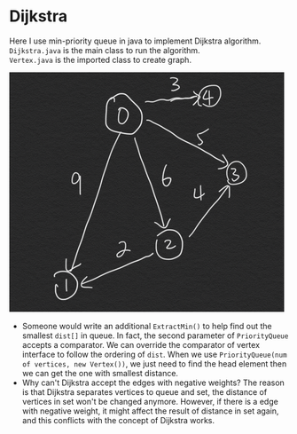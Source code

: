 # Dijkstra
Here I use min-priority queue in java to implement Dijkstra algorithm.  
`Dijkstra.java` is the main class to run the algorithm.  
`Vertex.java` is the imported class to create graph.

![](./graph.png)  

* Someone would write an additional `ExtractMin()` to help find out the smallest `dist[]` in queue. In fact, the second parameter of `PriorityQueue` accepts a comparator. We can override the comparator of vertex interface to follow the ordering of `dist`. When we use `PriorityQueue(num of vertices, new Vertex())`, we just need to find the head element then we can get the one with smallest distance.  
* Why can't Dijkstra accept the edges with negative weights? The reason is that Dijkstra separates vertices to queue and set, the distance of vertices in set won't be changed anymore. However, if there is a edge with negative weight, it might affect the result of distance in set again, and this conflicts with the concept of Dijkstra works.